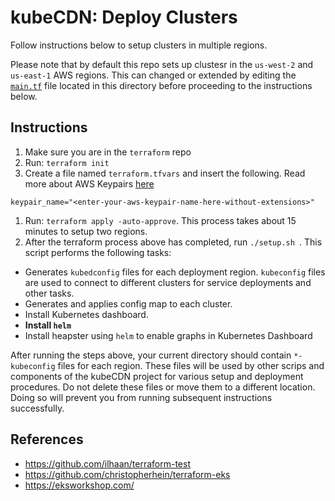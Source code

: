 # kubeCDN: Deploy Clusters

Follow instructions below to setup clusters in multiple regions.

Please note that by default this repo sets up clustesr in the `us-west-2` and `us-east-1` AWS regions. This can changed or extended by editing the [`main.tf`](./main.tf) file located in this directory before proceeding to the instructions below.

## Instructions
1. Make sure you are in the `terraform` repo
1. Run: `terraform init`
1. Create a file named `terraform.tfvars` and insert the following. Read more about AWS Keypairs [here](https://docs.aws.amazon.com/AWSEC2/latest/UserGuide/ec2-key-pairs.html)
```
keypair_name="<enter-your-aws-keypair-name-here-without-extensions>"
```
1. Run: `terraform apply -auto-approve`. This process takes about 15 minutes to setup two regions.
1. After the terraform process above has completed, run `./setup.sh `. This script performs the following tasks:
  * Generates `kubedconfig` files for each deployment region. `kubeconfig` files are used to connect to different clusters for service deployments and other tasks.
  * Generates and applies config map to each cluster.
  * Install Kubernetes dashboard.
  * **Install `helm`**
  * Install heapster using `helm` to enable graphs in Kubernetes Dashboard

After running the steps above, your current directory should contain `*-kubeconfig` files for each region. These files will be used by other scrips and components of the kubeCDN project for various setup and deployment procedures. Do not delete these files or move them to a different location. Doing so will prevent you from running subsequent instructions successfully.


## References
* https://github.com/ilhaan/terraform-test
* https://github.com/christopherhein/terraform-eks
* https://eksworkshop.com/
